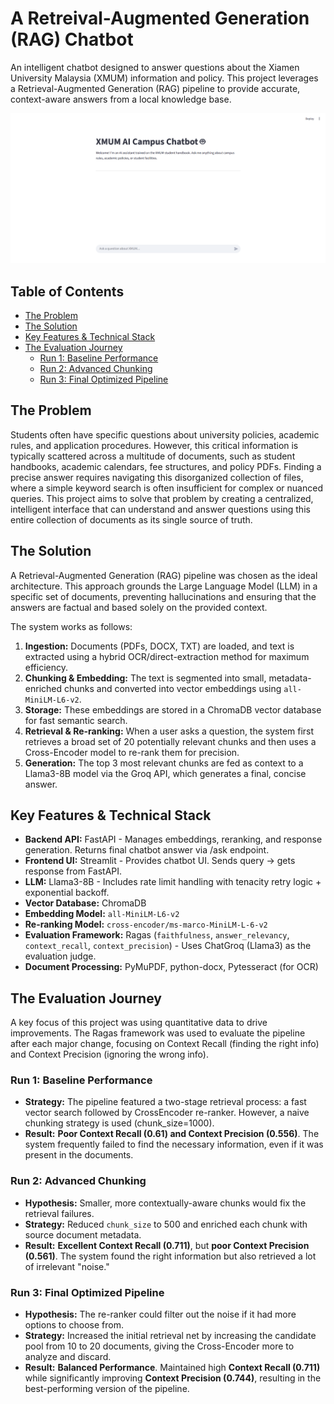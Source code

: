 # A Retreival-Augmented Generation (RAG) Chatbot

An intelligent chatbot designed to answer questions about the Xiamen University Malaysia (XMUM) information and policy. This project leverages a Retrieval-Augmented Generation (RAG) pipeline to provide accurate, context-aware answers from a local knowledge base.

![Chatbot Interface](UI.png)

## Table of Contents
- [The Problem](#the-problem)
- [The Solution](#the-solution)
- [Key Features & Technical Stack](#key-features--technical-stack)
- [The Evaluation Journey](#the-evaluation-journey)
  - [Run 1: Baseline Performance](#run-1-baseline-performance)
  - [Run 2: Advanced Chunking](#run-2-advanced-chunking)
  - [Run 3: Final Optimized Pipeline](#run-3-final-optimized-pipeline)

## The Problem

Students often have specific questions about university policies, academic rules, and application procedures. However, this critical information is typically scattered across a multitude of documents, such as student handbooks, academic calendars, fee structures, and policy PDFs. Finding a precise answer requires navigating this disorganized collection of files, where a simple keyword search is often insufficient for complex or nuanced queries. This project aims to solve that problem by creating a centralized, intelligent interface that can understand and answer questions using this entire collection of documents as its single source of truth.

## The Solution

A Retrieval-Augmented Generation (RAG) pipeline was chosen as the ideal architecture. This approach grounds the Large Language Model (LLM) in a specific set of documents, preventing hallucinations and ensuring that the answers are factual and based solely on the provided context.

The system works as follows:
1.  **Ingestion:** Documents (PDFs, DOCX, TXT) are loaded, and text is extracted using a hybrid OCR/direct-extraction method for maximum efficiency.
2.  **Chunking & Embedding:** The text is segmented into small, metadata-enriched chunks and converted into vector embeddings using `all-MiniLM-L6-v2`.
3.  **Storage:** These embeddings are stored in a ChromaDB vector database for fast semantic search.
4.  **Retrieval & Re-ranking:** When a user asks a question, the system first retrieves a broad set of 20 potentially relevant chunks  and then uses a Cross-Encoder model to re-rank them for precision.
5.  **Generation:** The top 3 most relevant chunks are fed as context to a Llama3-8B model via the Groq API, which generates a final, concise answer.

## Key Features & Technical Stack

- **Backend API:** FastAPI - Manages embeddings, reranking, and response generation. Returns final chatbot answer via /ask endpoint.
- **Frontend UI:** Streamlit - Provides chatbot UI. Sends query → gets response from FastAPI.
- **LLM:** Llama3-8B - Includes rate limit handling with tenacity retry logic + exponential backoff.
- **Vector Database:** ChromaDB
- **Embedding Model:** `all-MiniLM-L6-v2`
- **Re-ranking Model:** `cross-encoder/ms-marco-MiniLM-L-6-v2`
- **Evaluation Framework:** Ragas (`faithfulness`, `answer_relevancy`, `context_recall`, `context_precision`) - Uses ChatGroq (Llama3) as the evaluation judge.
- **Document Processing:** PyMuPDF, python-docx, Pytesseract (for OCR)

## The Evaluation Journey

A key focus of this project was using quantitative data to drive improvements. The Ragas framework was used to evaluate the pipeline after each major change, focusing on Context Recall (finding the right info) and Context Precision (ignoring the wrong info).

### Run 1: Baseline Performance

- **Strategy:** The pipeline featured a two-stage retrieval process: a fast vector search followed by CrossEncoder re-ranker. However, a naive chunking strategy is used (chunk_size=1000).
- **Result:** **Poor Context Recall (0.61) and Context Precision (0.556)**. The system frequently failed to find the necessary information, even if it was present in the documents.

### Run 2: Advanced Chunking

- **Hypothesis:** Smaller, more contextually-aware chunks would fix the retrieval failures.
- **Strategy:** Reduced `chunk_size` to 500 and enriched each chunk with source document metadata.
- **Result:** **Excellent Context Recall (0.711)**, but **poor Context Precision (0.561)**. The system found the right information but also retrieved a lot of irrelevant "noise."

### Run 3: Final Optimized Pipeline

- **Hypothesis:** The re-ranker could filter out the noise if it had more options to choose from.
- **Strategy:** Increased the initial retrieval net by increasing the candidate pool from 10 to 20 documents, giving the Cross-Encoder more to analyze and discard.
- **Result:** **Balanced Performance**. Maintained high **Context Recall (0.711)** while significantly improving **Context Precision (0.744)**, resulting in the best-performing version of the pipeline.



    